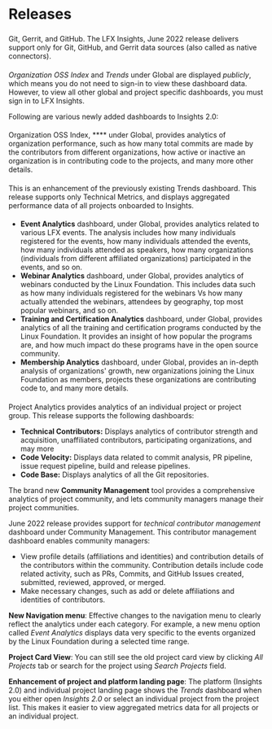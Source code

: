 # Releases

### &#x20;<a href="#june-2022" id="june-2022"></a>

#### &#x20;<a href="#supported-data-sources" id="supported-data-sources"></a>

Git, Gerrit, and GitHub. The LFX Insights, June 2022 release delivers support only for Git, GitHub, and Gerrit data sources (also called as native connectors).

#### &#x20;<a href="#public-and-private-dashboards" id="public-and-private-dashboards"></a>

_Organization OSS Index_ and _Trends_ under Global are displayed _publicly_, which means you do not need to sign-in to view these dashboard data. However, to view all other global and project specific dashboards, you must sign in to LFX Insights.

Following are various newly added dashboards to Insights 2.0:

#### &#x20;<a href="#organization-oss-index" id="organization-oss-index"></a>

Organization OSS Index, **** under Global, provides analytics of organization performance, such as how many total commits are made by the contributors from different organizations, how active or inactive an organization is in contributing code to the projects, and many more other details.

#### &#x20;<a href="#global-project-trends" id="global-project-trends"></a>

This is an enhancement of the previously existing Trends dashboard. This release supports only Technical Metrics, and displays aggregated performance data of all projects onboarded to Insights.

#### &#x20;<a href="#analytics-of-business-specific-services-across-all-projects" id="analytics-of-business-specific-services-across-all-projects"></a>

* **Event Analytics** dashboard, under Global, provides analytics related to various LFX events. The analysis includes how many individuals registered for the events, how many individuals attended the events, how many individuals attended as speakers, how many organizations (individuals from different affiliated organizations) participated in the events, and so on.
* **Webinar Analytics** dashboard, under Global, provides analytics of webinars conducted by the Linux Foundation. This includes data such as how many individuals registered for the webinars Vs how many actually attended the webinars, attendees by geography, top most popular webinars, and so on.
* **Training and Certification Analytics** dashboard, under Global, provides analytics of all the training and certification programs conducted by the Linux Foundation. It provides an insight of how popular the programs are, and how much impact do these programs have in the open source community.
* **Membership Analytics** dashboard, under Global, provides an in-depth analysis of organizations' growth, new organizations joining the Linux Foundation as members, projects these organizations are contributing code to, and many more details.

#### &#x20;<a href="#project-analytics" id="project-analytics"></a>

Project Analytics provides analytics of an individual project or project group. This release supports the following dashboards:

* **Technical Contributors:** Displays analytics of contributor strength and acquisition, unaffiliated contributors, participating organizations, and may more
* **Code Velocity:** Displays data related to commit analysis, PR pipeline, issue request pipeline, build and release pipelines.
* **Code Base:** Displays analytics of all the Git repositories.

The brand new **Community Management** tool provides a comprehensive analytics of project community, and lets community managers manage their project communities.

June 2022 release provides support for _technical contributor management_ dashboard under Community Management. This contributor management dashboard enables community managers:

* View profile details (affiliations and identities) and contribution details of the contributors within the community. Contribution details include code related activity, such as PRs, Commits, and GitHub Issues created, submitted, reviewed, approved, or merged.
* Make necessary changes, such as add or delete affiliations and identities of contributors.

**New Navigation menu**: Effective changes to the navigation menu to clearly reflect the analytics under each category. For example, a new menu option called _Event Analytics_ displays data very specific to the events organized by the Linux Foundation during a selected time range.

**Project Card View**: You can still see the old project card view by clicking _All Projects_ tab or search for the project using _Search Projects_ field.

**Enhancement of project and platform landing page**: The platform (Insights 2.0) and individual project landing page shows the _Trends_ dashboard when you either open _Insights 2.0_ or select an individual project from the project list. This makes it easier to view aggregated metrics data for all projects or an individual project.

